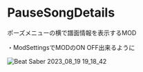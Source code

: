 # PauseSongDetails
ポーズメニューの横で譜面情報を表示するMOD

・ModSettingsでMODのON OFF出来るように

![Beat Saber 2023_08_19 19_18_42](https://github.com/scifiHerb/PauseSongDetails/assets/109839172/898da51a-30b6-40a1-b75a-b88cc8fc3d9a)
